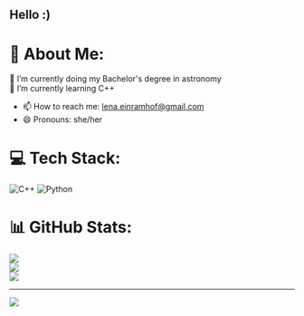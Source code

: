 ## Hello :) 

<!--
**lnnrmhf/lnnrmhf** is a ✨ _special_ ✨ repository because its `README.md` (this file) appears on your GitHub profile.

Here are some ideas to get you started:

- 🔭 I’m currently working on ...
- 🌱 I’m currently learning ...
- 👯 I’m looking to collaborate on ...
- 🤔 I’m looking for help with ...
- 💬 Ask me about ...
- 📫 How to reach me: ...
- 😄 Pronouns: ...
- ⚡ Fun fact: ...
-->

# 💫 About Me:
🔭 I’m currently doing my Bachelor's degree in astronomy <br> 🌱 I’m currently learning C++
- 📫 How to reach me: lena.einramhof@gmail.com
- 😄 Pronouns: she/her


# 💻 Tech Stack:
![C++](https://img.shields.io/badge/c++-%2300599C.svg?style=for-the-badge&logo=c%2B%2B&logoColor=white) ![Python](https://img.shields.io/badge/python-3670A0?style=for-the-badge&logo=python&logoColor=ffdd54)
# 📊 GitHub Stats:
![](https://github-readme-stats.vercel.app/api?username=lnnrmhf&theme=rose&hide_border=false&include_all_commits=false&count_private=false)<br/>
![](https://github-readme-streak-stats.herokuapp.com/?user=lnnrmhf&theme=rose&hide_border=false)<br/>
![](https://github-readme-stats.vercel.app/api/top-langs/?username=lnnrmhf&theme=rose&hide_border=false&include_all_commits=false&count_private=false&layout=compact)

---
[![](https://visitcount.itsvg.in/api?id=lnnrmhf&icon=7&color=10)](https://visitcount.itsvg.in)

<!-- Proudly created with GPRM ( https://gprm.itsvg.in ) -->

